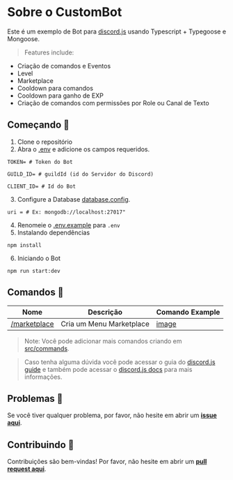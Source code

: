 # Sobre o CustomBot
Este é um exemplo de Bot para [discord.js](https://discord.js.org/#/) usando Typescript + Typegoose e Mongoose.
>Features include:
- Criação de comandos e Eventos
- Level
- Marketplace
- Cooldown para comandos
- Cooldown para ganho de EXP
- Criação de comandos com permissões por Role ou Canal de Texto

## Começando 🎉
1. Clone o repositório
2. Abra o [.env](.env.example) e adicione os campos requeridos.
```
TOKEN= # Token do Bot

GUILD_ID= # guildId (id do Servidor do Discord)

CLIENT_ID= # Id do Bot
```
3. Configure a Database [database.config](src/config/database.config.ts).
```
uri = # Ex: mongodb://localhost:27017"
```
4. Renomeie o [.env.example](.env.example) para `.env`
5. Instalando dependências
```sh-session
npm install
```
6. Iniciando o Bot
```sh-session
npm run start:dev
```

## Comandos 🤖
Nome | Descrição | Comando Example
| - | - | - | 
[/marketplace](src/commands/User/marketplace.command.ts) | Cria um Menu Marketplace | [image](examples/marketplace_command.jpg)

> Note: Você pode adicionar mais comandos criando em [src/commands](src/commands). 

> Caso tenha alguma dúvida você pode acessar o guia do [discord.js guide](https://discordjs.guide) e também pode acessar o [discord.js docs](https://discord.js.org) para mais informações.

## Problemas 💭
Se você tiver qualquer problema, por favor, não hesite em abrir um **[issue aqui](https://github.com/marcelotsoares/custom-discordjs-bot/issues/new/choose)**.

## Contribuindo 🙌
Contribuições são bem-vindas! Por favor, não hesite em abrir um **[pull request aqui](https://github.com/marcelotsoares/custom-discordjs-bot/pulls)**.